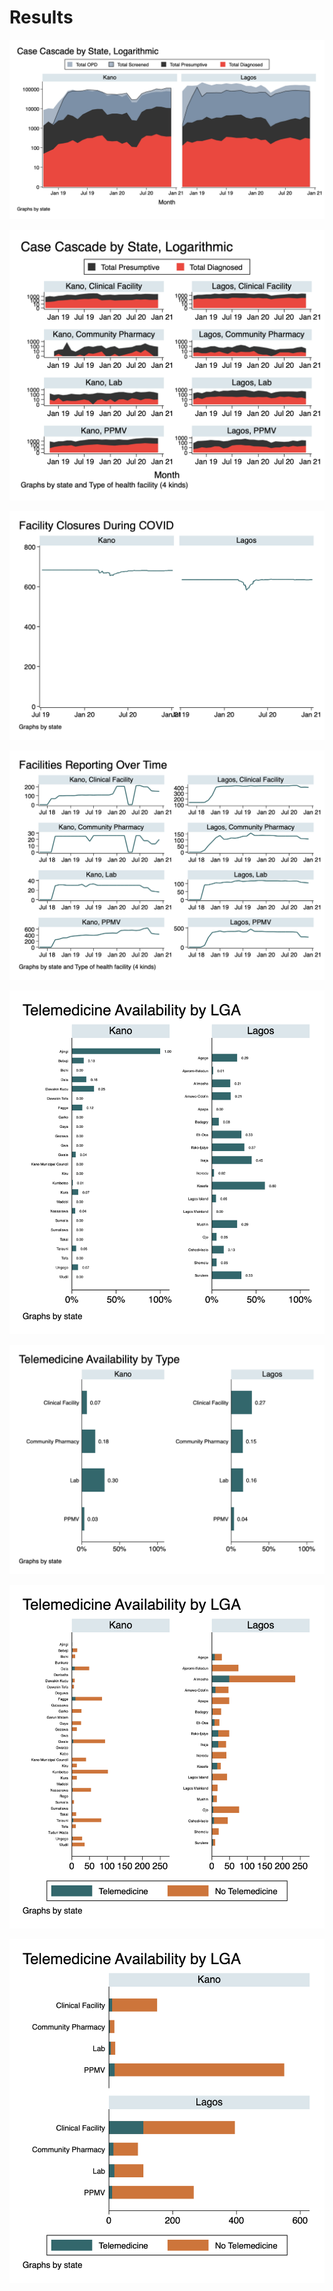 # Results

![](state.png)

![](cascade-type.png)

![](closures.png)

![](reporting.png)

![](telemedicine.png)

![](telemedicine2.png)

![](telemedicine3.png)

![](telemedicine4.png)
